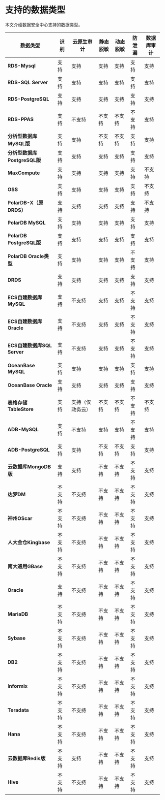 # 支持的数据类型

本文介绍数据安全中心支持的数据类型。

|数据类型|识别|云原生审计|静态脱敏|动态脱敏|防泄漏|数据库审计|
|----|--|-----|----|----|---|-----|
|**RDS-Mysql**|支持|支持|支持|支持|支持|支持|
|**RDS-SQL Server**|支持|支持|支持|支持|支持|支持|
|**RDS-PostgreSQL**|支持|支持|支持|支持|支持|支持|
|**RDS-PPAS**|支持|不支持|不支持|不支持|不支持|支持|
|**分析型数据库MySQL版**|支持|支持|不支持|不支持|支持|支持|
|**分析型数据库PostgreSQL版**|支持|支持|支持|支持|支持|支持|
|**MaxCompute**|支持|支持|支持|支持|支持|不支持|
|**OSS**|支持|支持|支持|支持|支持|不支持|
|**PolarDB-X（原DRDS）**|支持|支持|支持|支持|支持|不支持|
|**PolarDB MySQL**|支持|支持|支持|支持|支持|支持|
|**PolarDB PostgreSQL版**|支持|支持|支持|支持|支持|支持|
|**PolarDB Oracle类型**|支持|支持|支持|支持|不支持|支持|
|**DRDS**|支持|支持|支持|支持|支持|支持|
|**ECS自建数据库MySQL**|支持|不支持|支持|支持|不支持|支持|
|**ECS自建数据库Oracle**|支持|不支持|支持|支持|不支持|支持|
|**ECS自建数据库SQL Server**|支持|不支持|支持|支持|不支持|支持|
|**OceanBase MySQL**|支持|支持|支持|支持|支持|支持|
|**OceanBase Oracle**|支持|支持|支持|支持|支持|支持|
|**表格存储TableStore**|支持|支持（仅政务云）|不支持|不支持|不支持|不支持|
|**ADB-MySQL**|支持|不支持|支持|支持|不支持|支持|
|**ADB-PostgreSQL**|支持|支持|不支持|不支持|支持|支持|
|**云数据库MongoDB版**|支持|支持|不支持|不支持|不支持|支持|
|**达梦DM**|不支持|不支持|不支持|不支持|不支持|支持|
|**神州OScar**|不支持|不支持|不支持|不支持|不支持|支持|
|**人大金仓Kingbase**|不支持|不支持|不支持|不支持|不支持|支持|
|**南大通用GBase**|不支持|不支持|不支持|不支持|不支持|支持|
|**Oracle**|支持|不支持|不支持|不支持|不支持|支持|
|**MariaDB**|不支持|不支持|不支持|不支持|不支持|支持|
|**Sybase**|不支持|不支持|不支持|不支持|不支持|支持|
|**DB2**|不支持|不支持|不支持|不支持|不支持|支持|
|**Informix**|不支持|不支持|不支持|不支持|不支持|支持|
|**Teradata**|不支持|不支持|不支持|不支持|不支持|支持|
|**Hana**|不支持|不支持|不支持|不支持|不支持|支持|
|**云数据库Redis版**|不支持|支持|不支持|不支持|不支持|支持|
|**Hive**|不支持|不支持|不支持|不支持|不支持|支持|

